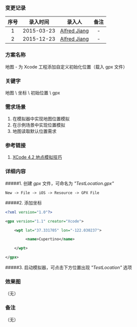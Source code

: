 ### 变更记录

| 序号 | 录入时间 | 录入人 | 备注 |
|:--------:|:--------:|:--------:|:--------:|
| 1 | 2015-03-23 | [Alfred Jiang](https://github.com/viktyz) | - |
| 2 | 2015-12-23 | [Alfred Jiang](https://github.com/viktyz) | - |

### 方案名称

地图 - 为 Xcode 工程添加自定义初始化位置（载入 gpx 文件）

### 关键字

地图 \ 坐标 \ 初始位置 \ gpx

### 需求场景

1. 在模拟器中实现地图位置模拟
2. 在示例场景中实现位置模拟
3. 地图读取默认位置需求

### 参考链接

1. [XCode 4.2 地点模拟技巧](http://longtimenoc.com/archives/xcode-4-2-%E5%9C%B0%E7%82%B9%E6%A8%A1%E6%8B%9F%E6%8A%80%E5%B7%A7)

### 详细内容

#####1. 创建 *gpx* 文件，可命名为 *"TestLocation.gpx"*
```
New -> File -> iOS -> Resource -> GPX File
```

#####2. 添加坐标
```xml
<?xml version="1.0"?>

<gpx version="1.1" creator="Xcode">

    <wpt lat="37.331705" lon="-122.030237">

         <name>Cupertino</name>

    </wpt>

</gpx>
```

#####3. 启动模拟器，可点击下方位置出现 *"TestLocation"* 选项

### 效果图
（无）

### 备注
（无）